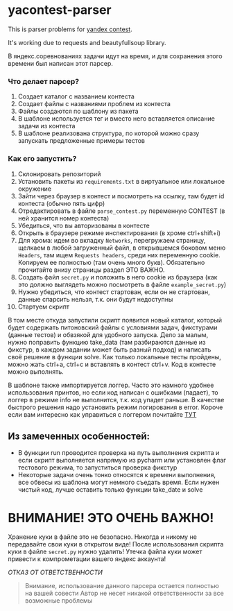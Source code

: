 # yacontest-parser
This is parser problems for [yandex contest](https://contest.yandex.ru).

It's working due to requests and beautyfullsoup library.

В яндекс.соревнованиях задачи идут на время, и для сохранения этого времени был написан этот парсер.
### Что делает парсер?

1. Создает каталог с названием контеста
2. Создает файлы с названиями проблем из контеста
3. Файлы создаются по шаблону из пакета
4. В шаблоне используется тег <DESCRIPTION> и вместо него вставляется описание задачи из контеста
5. В шаблоне реализована структура, по которой можно сразу запускать предложенные примеры тестов

### Как его запустить?
1. Склонировать репозиторий
2. Установить пакеты из `requirements.txt` в виртуальное или локальное окружение
3. Зайти через браузер в контест и посмотреть на ссылку, там будет id контеста (обычно пять цифр)
4. Отредактировать в файле `parse_contest.py` переменную CONTEST (в ней хранится номер контеста)
5. Убедиться, что вы авторизованы в контесте
6. Открыть в браузере режиме инспектирования (в хроме ctrl+shift+i)
7. Для хрома: идем во вкладку `Networks`, перегружаем страницу, щелкаем в любой загруженный файл, в открывшемся боковом меню `Headers`, там ищем `Requests headers`, среди них переменную cookie. Копируем ее полностью (там очень много букв). Обязательно прочитайте внизу страницы раздел ЭТО ВАЖНО.
8. Создать файл `secret.py` и положить в него cookie из браузера (как это должно выглядеть можно посмотреть в файле `example_secret.py`)
9. Нужно убедиться, что контест стартован, если он не стартован, данные спарсить нельзя, т.к. они будут недоступны
10. Стартуем скрипт

В том месте откуда запустили скрипт появится новый каталог, который будет содержать питоновский файлы с условиями задач, фикстурами (данные тестов) и обвзякой для удобного запуска. Дело за малым, нужно поправить функцию take_data (там разбираются данные из фикстур, в каждом задании может быть разный подход) и написать своё решение в функции solve.
Как только локальные тесты пройдены, можно жать ctrl+a, ctrl+c и вставлять в контест ctrl+v. Код в контесте можно выполнять.

В шаблоне также импортируется логгер. Часто это намного удобнее использования принтов, но если код написан с ошибками (падает), то логгер в режиме info не выполнится, т.к. код упадет раньше. В качестве быстрого решения надо установить режим логирования в error.
Короче если вам интересно как управиться с логгером почитайте [ТУТ](https://docs.python.org/3/library/logging.html)

## Из замеченных особенностей:
- В функции run проводится проверка на путь выполнения скрипта и если скрипт выполняется напрямую из pycharm или установлен флаг тестового режима, то запуститься проверка фикстур
- Некоторые задачи очень тонко относятся к времени выполнения, все обвесы из шаблона могут немного съедать время. Если нужен чистый код, лучше оставить только функции take_date и solve


# **ВНИМАНИЕ! ЭТО ОЧЕНЬ ВАЖНО!**
Хранение куки в файле это не безопасно. Никогда и никому не передавайте свои куки в открытом виде!
После использования скрипта куки в файле `secret.py` нужно удалить!
Утечка файла куки может привести к компрометации вашего яндекс аккаунта! 


*ОТКАЗ ОТ ОТВЕТСТВЕННОСТИ*
> Внимание, использование данного парсера остается полностью на вашей совести
> Автор не несет никакой ответственности за все возможные проблемы
